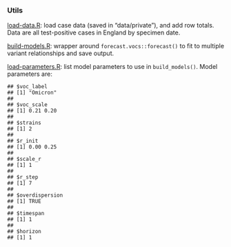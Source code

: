 
### Utils

[load-data.R](./load-data.R): load case data (saved in “data/private”),
and add row totals. Data are all test-positive cases in England by
specimen date.

[build-models.R](./build-models.R): wrapper around
`forecast.vocs::forecast()` to fit to multiple variant relationships and
save output.

[load-parameters.R](./load-parameters.R): list model parameters to use
in `build_models()`. Model parameters are:

    ## $voc_label
    ## [1] "Omicron"
    ## 
    ## $voc_scale
    ## [1] 0.21 0.20
    ## 
    ## $strains
    ## [1] 2
    ## 
    ## $r_init
    ## [1] 0.00 0.25
    ## 
    ## $scale_r
    ## [1] 1
    ## 
    ## $r_step
    ## [1] 7
    ## 
    ## $overdispersion
    ## [1] TRUE
    ## 
    ## $timespan
    ## [1] 1
    ## 
    ## $horizon
    ## [1] 1
